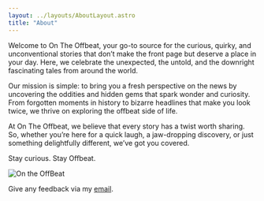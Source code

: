 ```yaml
---
layout: ../layouts/AboutLayout.astro
title: "About"
---
```


Welcome to On The Offbeat, your go-to source for the curious, quirky, and unconventional stories that don’t make the front page but deserve a place in your day. Here, we celebrate the unexpected, the untold, and the downright fascinating tales from around the world.

Our mission is simple: to bring you a fresh perspective on the news by uncovering the oddities and hidden gems that spark wonder and curiosity. From forgotten moments in history to bizarre headlines that make you look twice, we thrive on exploring the offbeat side of life.

At On The Offbeat, we believe that every story has a twist worth sharing. So, whether you’re here for a quick laugh, a jaw-dropping discovery, or just something delightfully different, we’ve got you covered.

Stay curious. Stay Offbeat.

<div>
  <img src="/assets/ontheoffbeatlogo03.svg" class="sm:w-1/2 mx-auto" alt="On the OffBeat">
</div>
 
Give any feedback via my [email](mailto:shannon@ontheoffbeat.com).
